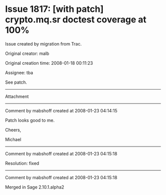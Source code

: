 # Issue 1817: [with patch] crypto.mq.sr doctest coverage at 100%

Issue created by migration from Trac.

Original creator: malb

Original creation time: 2008-01-18 00:11:23

Assignee: tba

See patch.


---

Attachment


---

Comment by mabshoff created at 2008-01-23 04:14:15

Patch looks good to me.

Cheers,

Michael


---

Comment by mabshoff created at 2008-01-23 04:15:18

Resolution: fixed


---

Comment by mabshoff created at 2008-01-23 04:15:18

Merged in Sage 2.10.1.alpha2
